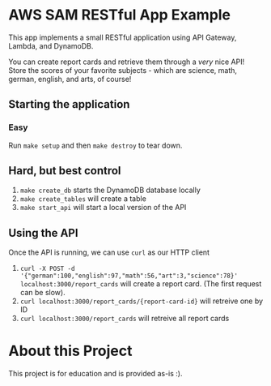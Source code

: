 # AWS SAM RESTful App Example

This app implements a small RESTful application using API Gateway, Lambda, and DynamoDB.

You can create report cards and retrieve them through a _very_ nice API! Store the scores of your favorite subjects - which are science, math, german, english, and arts, of course!

## Starting the application

### Easy

Run `make setup` and then `make destroy` to tear down.

## Hard, but best control

1. `make create_db` starts the DynamoDB database locally
2. `make create_tables` will create a table
3. `make start_api` will start a local version of the API

## Using the API
Once the API is running, we can use `curl` as our HTTP client

1. `curl -X POST -d '{"german":100,"english":97,"math":56,"art":3,"science":78}' localhost:3000/report_cards` will create a report card. (The first request can be slow).
2. `curl localhost:3000/report_cards/{report-card-id}` will retreive one by ID
3. `curl localhost:3000/report_cards` will retreive all report cards

# About this Project
This project is for education and is provided as-is :).
